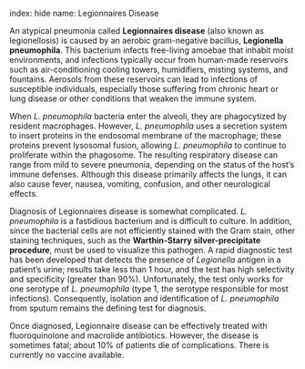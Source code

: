 index: hide
name: Legionnaires Disease

An atypical pneumonia called  **Legionnaires disease** (also known as legionellosis) is caused by an aerobic gram-negative bacillus,  **Legionella pneumophila**. This bacterium infects free-living amoebae that inhabit moist environments, and infections typically occur from human-made reservoirs such as air-conditioning cooling towers, humidifiers, misting systems, and fountains. Aerosols from these reservoirs can lead to infections of susceptible individuals, especially those suffering from chronic heart or lung disease or other conditions that weaken the immune system.

When  *L. pneumophila* bacteria enter the alveoli, they are phagocytized by resident macrophages. However,  *L. pneumophila* uses a secretion system to insert proteins in the endosomal membrane of the macrophage; these proteins prevent lysosomal fusion, allowing  *L. pneumophila* to continue to proliferate within the phagosome. The resulting respiratory disease can range from mild to severe pneumonia, depending on the status of the host’s immune defenses. Although this disease primarily affects the lungs, it can also cause fever, nausea, vomiting, confusion, and other neurological effects.

Diagnosis of Legionnaires disease is somewhat complicated.  *L. pneumophila* is a fastidious bacterium and is difficult to culture. In addition, since the bacterial cells are not efficiently stained with the Gram stain, other staining techniques, such as the  **Warthin-Starry silver-precipitate procedure**, must be used to visualize this pathogen. A rapid diagnostic test has been developed that detects the presence of  *Legionella* antigen in a patient’s urine; results take less than 1 hour, and the test has high selectivity and specificity (greater than 90%). Unfortunately, the test only works for one serotype of  *L. pneumophila* (type 1, the serotype responsible for most infections). Consequently, isolation and identification of  *L. pneumophila* from sputum remains the defining test for diagnosis.

Once diagnosed, Legionnaire disease can be effectively treated with fluoroquinolone and macrolide antibiotics. However, the disease is sometimes fatal; about 10% of patients die of complications. There is currently no vaccine available.
